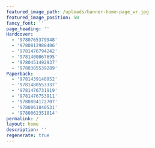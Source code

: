 ```yaml
---
featured_image_path: /uploads/banner-home-page_wr.jpg
featured_image_position: 50
fancy_font: ''
page_heading: ''
Hardcover:
  - '9780765379948'
  - '9780812988406'
  - '9781476794242'
  - '9781400067695'
  - '9780451492937'
  - '9780385539289'
Paperback:
  - '9781439148952'
  - '9781480553337'
  - '9781476731919'
  - '9781476753911'
  - '9780804172707'
  - '9780061840531'
  - '9780062351814'
permalink: /
layout: home
description: ''
regenerate: true
---
```


